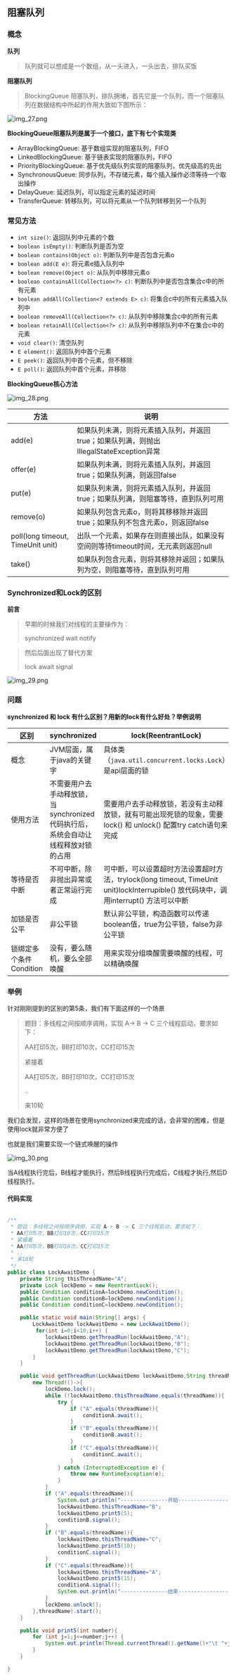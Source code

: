 ## 阻塞队列
### 概念

**队列**

> 队列就可以想成是一个数组，从一头进入，一头出去，排队买饭

**阻塞队列**

> BlockingQueue 阻塞队列，排队拥堵，首先它是一个队列，而一个阻塞队列在数据结构中所起的作用大致如下图所示：

![img_27.png](Image2%2Fimg_27.png)

**BlockingQueue阻塞队列是属于一个接口，底下有七个实现类**

- ArrayBlockingQueue: 基于数组实现的阻塞队列，FIFO
- LinkedBlockingQueue: 基于链表实现的阻塞队列，FIFO
- PriorityBlockingQueue: 基于优先级队列实现的阻塞队列，优先级高的先出
- SynchronousQueue: 同步队列，不存储元素，每个插入操作必须等待一个取出操作
- DelayQueue: 延迟队列，可以指定元素的延迟时间
- TransferQueue: 转移队列，可以将元素从一个队列转移到另一个队列


### 常见方法

- `int size()`: 返回队列中元素的个数
- `boolean isEmpty()`: 判断队列是否为空
- `boolean contains(Object o)`: 判断队列中是否包含元素o
- `boolean add(E e)`: 将元素e插入队列中
- `boolean remove(Object o)`: 从队列中移除元素o
- `boolean containsAll(Collection<?> c)`: 判断队列中是否包含集合c中的所有元素
- `boolean addAll(Collection<? extends E> c)`: 将集合c中的所有元素插入队列中
- `boolean removeAll(Collection<?> c)`: 从队列中移除集合c中的所有元素
- `boolean retainAll(Collection<?> c)`: 从队列中移除队列中不在集合c中的元素
- `void clear()`: 清空队列
- `E element()`: 返回队列中首个元素
- `E peek()`: 返回队列中首个元素，但不移除
- `E poll()`: 返回队列中首个元素，并移除

**BlockingQueue核心方法**

![img_28.png](Image2%2Fimg_28.png)


|方法| 说明                                        |
|----|-------------------------------------------|
|add(e)| 如果队列未满，则将元素插入队列，并返回true；如果队列满，则抛出IllegalStateException异常       |
|offer(e)| 如果队列未满，则将元素插入队列，并返回true；如果队列满，则返回false    |
|put(e)| 如果队列未满，则将元素插入队列，并返回true；如果队列满，则阻塞等待，直到队列可用 |
|remove(o)| 如果队列包含元素o，则将其移移除并返回true；如果队列不包含元素o，则返回false |
|poll(long timeout, TimeUnit unit)| 出队一个元素，如果存在则直接出队，如果没有空间则等待timeout时间，无元素则返回null |
|take()| 如果队列包含元素，则将其移除并返回；如果队列为空，则阻塞等待，直到队列可用     |

### Synchronized和Lock的区别

**前言**
> 早期的时候我们对线程的主要操作为：
> 
> synchronized wait notify

> 然后后面出现了替代方案
> 
> lock await signal

![img_29.png](Image2%2Fimg_29.png)

### 问题

**synchronized 和 lock 有什么区别？用新的lock有什么好处？举例说明**

| 区别     | synchronized | lock(ReentrantLock)                                                                                               |
|--------| ----------- |------------------------------------------------------------------------------------------------------|
| 概念     | JVM层面，属于java的关键字      | 具体类（`java.util.concurrent.locks.Lock`）是api层面的锁                                                       |
| 使用方法   | 不需要用户去手动释放锁，当synchronized代码执行后，系统会自动让线程释放对锁的占用     | 需要用户去手动释放锁，若没有主动释放锁，就有可能出现死锁的现象，需要lock() 和 unlock() 配置try catch语句来完成                                 |
| 等待是否中断    | 不可中断，除非抛出异常或者正常运行完成         | 可中断，可以设置超时方法设置超时方法，trylock(long timeout, TimeUnit unit)lockInterrupible() 放代码块中，调用interrupt() 方法可以中断 |
| 加锁是否公平    | 非公平锁    | 默认非公平锁，构造函数可以传递boolean值，true为公平锁，false为非公平锁                                                          |
| 锁绑定多个条件Condition    | 没有，要么随机，要么全部唤醒    | 用来实现分组唤醒需要唤醒的线程，可以精确唤醒                                                                               |

### 举例
针对刚刚提到的区别的第5条，我们有下面这样的一个场景
> 题目：多线程之间按顺序调用，实现 A-> B -> C 三个线程启动，要求如下：
> 
> AA打印5次，BB打印10次，CC打印15次
>
> 紧接着
> 
> AA打印5次，BB打印10次，CC打印15次
> 
> ..
> 
> 来10轮

我们会发现，这样的场景在使用synchronized来完成的话，会非常的困难，但是使用lock就非常方便了

也就是我们需要实现一个链式唤醒的操作

![img_30.png](Image2%2Fimg_30.png)

当A线程执行完后，B线程才能执行，然后B线程执行完成后，C线程才执行,然后D线程执行。

#### 代码实现

```java

/**
 * 题目：多线程之间按顺序调用，实现 A-> B -> C 三个线程启动，要求如下：
 * AA打印5次，BB打印10次，CC打印15次
 * 紧接着
 * AA打印5次，BB打印10次，CC打印15次
 * ..
 * 来10轮
 */
public class LockAwaitDemo {
    private String thisThreadName="A";
    private Lock lockDemo = new ReentrantLock();
    public Condition conditionA=lockDemo.newCondition();
    public Condition conditionB=lockDemo.newCondition();
    public Condition conditionC=lockDemo.newCondition();

    public static void main(String[] args) {
        LockAwaitDemo lockAwaitDemo = new LockAwaitDemo();
         for(int i=0;i<10;i++) {
            lockAwaitDemo.getThreadRun(lockAwaitDemo,"A");
            lockAwaitDemo.getThreadRun(lockAwaitDemo,"B");
            lockAwaitDemo.getThreadRun(lockAwaitDemo,"C");
        }
    }

    public void getThreadRun(LockAwaitDemo lockAwaitDemo,String threadName){
        new Thread(()->{
            lockDemo.lock();
            while (!lockAwaitDemo.thisThreadName.equals(threadName)){
                try {
                    if ("A".equals(threadName)){
                        conditionA.await();
                    }
                    if ("B".equals(threadName)){
                        conditionB.await();
                    }
                    if ("C".equals(threadName)){
                        conditionC.await();
                    }
                } catch (InterruptedException e) {
                    throw new RuntimeException(e);
                }
            }
            if ("A".equals(threadName)){
                System.out.println("---------------开始----------------");
                lockAwaitDemo.thisThreadName="B";
                lockAwaitDemo.print5(5);
                conditionB.signal();
            }
            if ("B".equals(threadName)){
                lockAwaitDemo.thisThreadName="C";
                lockAwaitDemo.print5(10);
                conditionC.signal();
            }
            if ("C".equals(threadName)){
                lockAwaitDemo.thisThreadName="A";
                lockAwaitDemo.print5(15);
                conditionA.signal();
                System.out.println("---------------结束----------------");
            }
            lockDemo.unlock();
        },threadName).start();
    }

    public void print5(int number){
        for (int j=1;j<=number;j++) {
            System.out.println(Thread.currentThread().getName()+"\t "+j);
        }
    }

}

```
